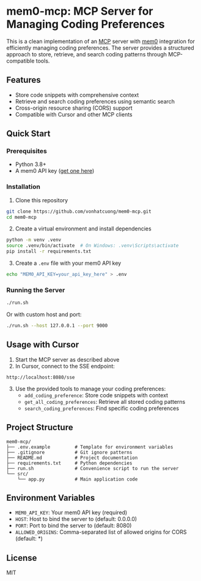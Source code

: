 # mem0-mcp: MCP Server for Managing Coding Preferences

This is a clean implementation of an [MCP](https://modelcontextprotocol.io/introduction) server with [mem0](https://mem0.ai) integration for efficiently managing coding preferences. The server provides a structured approach to store, retrieve, and search coding patterns through MCP-compatible tools.

## Features

-   Store code snippets with comprehensive context
-   Retrieve and search coding preferences using semantic search
-   Cross-origin resource sharing (CORS) support
-   Compatible with Cursor and other MCP clients

## Quick Start

### Prerequisites

-   Python 3.8+
-   A mem0 API key ([get one here](https://mem0.ai))

### Installation

1. Clone this repository

```bash
git clone https://github.com/vonhatcuong/mem0-mcp.git
cd mem0-mcp
```

2. Create a virtual environment and install dependencies

```bash
python -m venv .venv
source .venv/bin/activate  # On Windows: .venv\Scripts\activate
pip install -r requirements.txt
```

3. Create a `.env` file with your mem0 API key

```bash
echo "MEM0_API_KEY=your_api_key_here" > .env
```

### Running the Server

```bash
./run.sh
```

Or with custom host and port:

```bash
./run.sh --host 127.0.0.1 --port 9000
```

## Usage with Cursor

1. Start the MCP server as described above
2. In Cursor, connect to the SSE endpoint:

```
http://localhost:8080/sse
```

3. Use the provided tools to manage your coding preferences:
    - `add_coding_preference`: Store code snippets with context
    - `get_all_coding_preferences`: Retrieve all stored coding patterns
    - `search_coding_preferences`: Find specific coding preferences

## Project Structure

```
mem0-mcp/
├── .env.example         # Template for environment variables
├── .gitignore           # Git ignore patterns
├── README.md            # Project documentation
├── requirements.txt     # Python dependencies
├── run.sh               # Convenience script to run the server
└── src/
    └── app.py           # Main application code
```

## Environment Variables

-   `MEM0_API_KEY`: Your mem0 API key (required)
-   `HOST`: Host to bind the server to (default: 0.0.0.0)
-   `PORT`: Port to bind the server to (default: 8080)
-   `ALLOWED_ORIGINS`: Comma-separated list of allowed origins for CORS (default: \*)

## License

MIT
